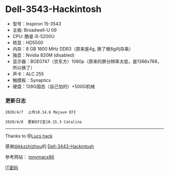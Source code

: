 # Dell-3543-Hackintosh
+ 型号：Inspiron 15-3543
+ 主板: Broadwell-U 09
+ CPU: 酷睿 i5-5200U
+ 核显：HD5500
+ 内存：8 GB 1600 MHz DDR3（原来是4g, 换了根8g内存条）
+ 独显：Nvidia 820M (disabled)
+ 显示器：BOE0747（京东方）1080p（原来的屏分辨率太低，是1366x768，所以换了）
+ 声卡：ALC 255
+ 触摸板：Synaptics
+ 硬盘：128G固态（自己加的）+500G机械

### 更新日志
`2020/4/7  上传10.14.6 Majave EFI`

`2020/4/8  更新EFI至10.15.3 Catalina`

----------------
Thanks to @[Lucs hack](https://www.youtube.com/channel/UC6MjNzghHjTRD8dHgOBlkBA)

感谢[@kkzzhizhou](https://github.com/kkzzhizhou)的 [Dell-3443-Hackintosh](https://github.com/kkzzhizhou/Dell-3443-Hackintosh)

参考网站：
[tonymacx86](http://www.tonymacx86.com/)

[IT密码](https://www.itpwd.com/)
